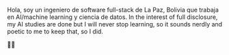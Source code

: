 Hola, soy un ingeniero de software full-stack de La Paz, Bolivia que trabaja en AI/machine learning y ciencia de datos. In the interest of full disclosure, my AI studies are done but I will never stop learning, so it sounds nerdly and poetic to me to keep that, so I did.

✌🏾

<!---
andres-guzman/andres-guzman is a ✨ special ✨ repository because its `README.md` (this file) appears on your GitHub profile.
You can click the Preview link to take a look at your changes.
--->
